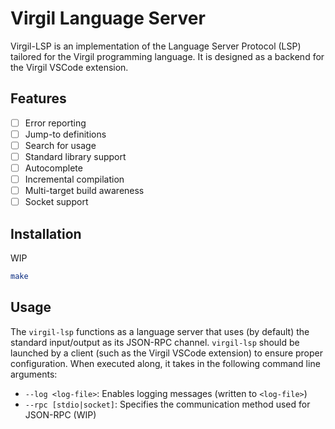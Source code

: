 # Virgil Language Server

Virgil-LSP is an implementation of the Language Server Protocol (LSP) tailored for the Virgil programming language. It is designed as a backend for the Virgil VSCode extension.

## Features
- [ ] Error reporting
- [ ] Jump-to definitions
- [ ] Search for usage
- [ ] Standard library support
- [ ] Autocomplete
- [ ] Incremental compilation
- [ ] Multi-target build awareness
- [ ] Socket support

## Installation
WIP
```sh
make
```

## Usage

The `virgil-lsp` functions as a language server that uses (by default) the standard input/output as its JSON-RPC channel. `virgil-lsp` should be launched by a client (such as the Virgil VSCode extension) to ensure proper configuration. When executed along, it takes in the following command line arguments:
- `--log <log-file>`: Enables logging messages (written to `<log-file>`)
- `--rpc [stdio|socket]`: Specifies the communication method used for JSON-RPC (WIP)
